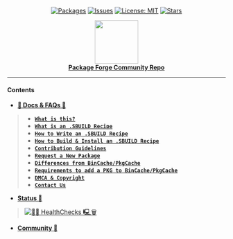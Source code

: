 <div align="center">

[stars-shield]: https://img.shields.io/github/stars/pkgforge/soarpkgs.svg
[stars-url]: https://github.com/pkgforge/soarpkgs/stargazers
[issues-shield]: https://img.shields.io/github/issues/pkgforge/soarpkgs.svg
[issues-url]: https://github.com/pkgforge/soarpkgs/issues
[license-shield]: https://img.shields.io/github/license/pkgforge/soarpkgs.svg
[license-url]: https://github.com/pkgforge/soarpkgs/blob/main/LICENSE
 
<a href="https://github.com/pkgforge/soarpkgs/tree/main/packages"><img src="https://img.shields.io/badge/Packages-26%20(39)-blue?labelColor=orange&style=flat&link=https://github.com/pkgforge/soarpkgs/tree/main/packages" alt="Packages" /></a>
[![Issues][issues-shield]][issues-url]
[![License: MIT][license-shield]][license-url]
[![Stars][stars-shield]][stars-url]
</div>

<p align="center">
    <a href="https://github.com/pkgforge/soar">
        <img src="https://github.com/user-attachments/assets/220ce7b3-55b3-496e-b3b8-2556123193a2" width="100"></a>
    <br>
    <b><strong> <a href="https://github.com/pkgforge/soar">Package Forge Community Repo</a></code></strong></b>
    <br>
</p>

---
#### Contents
- [**📖 Docs & FAQs 📖**](./tree/main/Docs)
> - [**`What is this?`**](https://github.com/pkgforge/soarpkgs/blob/main/Docs/README.md#intro)
> - [**`What is an .SBUILD Recipe`**](https://github.com/pkgforge/soarpkgs/blob/main/SBUILD_SPEC.md#intro)
> - [**`How to Write an .SBUILD Recipe`**](https://github.com/pkgforge/soarpkgs/blob/main/SBUILD.md#write-an-sbuild-recipe)
> - [**`How to Build & Install an .SBUILD Recipe`**](https://github.com/pkgforge/soarpkgs/blob/main/SBUILD.md#buildinstallrun-an-sbuild-recipe)
> - [**`Contribution Guidelines`**](https://github.com/pkgforge/soarpkgs/blob/main/Docs/README.md#contribution-guidelines)
> - [**`Request a New Package`**](https://github.com/pkgforge/soarpkgs/blob/main/Docs/README.md#package-request-guidelines)
> - [**`Differences from BinCache/PkgCache`**](https://github.com/pkgforge/soarpkgs/blob/main/Docs/README.md#differences-from-bincachepkgcache)
> - [**`Requirements to add a PKG to BinCache/PkgCache`**](https://github.com/pkgforge/soarpkgs/blob/main/Docs/README.md#criteria-for-addition-to-bincachepkgcache)
> - [**`DMCA & Copyright`**](https://github.com/pkgforge/soarpkgs/blob/main/Docs/README.md#dmca-copyright--cease--desist)
> - [**`Contact Us`**](https://github.com/pkgforge/soarpkgs/blob/main/Docs/README.md#contact-us)
- [**Status 🔖**](./tree/main#-status-)
> [![🐧🧹 HealthChecks 🖳🗑](https://github.com/pkgforge/soarpkgs/actions/workflows/healthchecks_housekeeping.yaml/badge.svg)](https://github.com/pkgforge/soarpkgs/actions/workflows/healthchecks_housekeeping.yaml)
- [**Community 💬**](https://t.me/official_loonix/63949)
